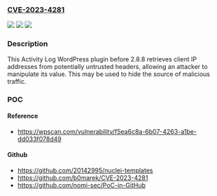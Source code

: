 ### [CVE-2023-4281](https://cve.mitre.org/cgi-bin/cvename.cgi?name=CVE-2023-4281)
![](https://img.shields.io/static/v1?label=Product&message=Activity%20Log&color=blue)
![](https://img.shields.io/static/v1?label=Version&message=0%3C%202.8.8%20&color=brighgreen)
![](https://img.shields.io/static/v1?label=Vulnerability&message=CWE-290%20Authentication%20Bypass%20by%20Spoofing&color=brighgreen)

### Description

This Activity Log WordPress plugin before 2.8.8 retrieves client IP addresses from potentially untrusted headers, allowing an attacker to manipulate its value. This may be used to hide the source of malicious traffic.

### POC

#### Reference
- https://wpscan.com/vulnerability/f5ea6c8a-6b07-4263-a1be-dd033f078d49

#### Github
- https://github.com/20142995/nuclei-templates
- https://github.com/b0marek/CVE-2023-4281
- https://github.com/nomi-sec/PoC-in-GitHub

